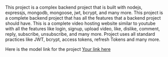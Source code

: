 This project is a complex backend project that is built with nodejs, expressjs, mongodb, mongoose, jwt, bcrypt, and many more. 
This project is a complete backend project that has all the features that a backend project should have. 
This is a complete video hosting website similar to youtube with all the features like login, signup, upload video, like, dislike, comment, reply, subscribe, unsubscribe, and many more.
Project uses all standard practices like JWT, bcrypt, access tokens, refresh Tokens and many more.

Here is the model link for the project
[Your link here](https://app.eraser.io/workspace/HJpcQJzAHdTKzCKACTNh)
